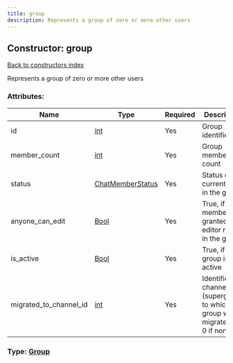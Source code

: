 ```yaml
---
title: group
description: Represents a group of zero or more other users
---
```

## Constructor: group  
[Back to constructors index](index.md)



Represents a group of zero or more other users

### Attributes:

| Name     |    Type       | Required | Description |
|----------|---------------|----------|-------------|
|id|[int](../types/int.md) | Yes|Group identifier|
|member\_count|[int](../types/int.md) | Yes|Group member count|
|status|[ChatMemberStatus](../types/ChatMemberStatus.md) | Yes|Status of the current user in the group|
|anyone\_can\_edit|[Bool](../types/Bool.md) | Yes|True, if all members granted editor rights in the group|
|is\_active|[Bool](../types/Bool.md) | Yes|True, if group is active|
|migrated\_to\_channel\_id|[int](../types/int.md) | Yes|Identifier of channel (supergroup) to which this group was migrated or 0 if none|



### Type: [Group](../types/Group.md)


